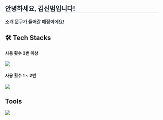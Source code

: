 <h2 style="border-bottom: 1px solid #d8dee4; color: #282d33;"> 안녕하세요, 김신범입니다! </h2>  
<div style="font-weight: 700; font-size: 15px; text-align: left; color: #282d33;"> 소개 문구가 들어갈 예정이에요! </div> 
</div>
<h2> 🛠️ Tech Stacks </h2>
<h4>사용 횟수 3번 이상</h4>
<img src="https://skillicons.dev/icons?i=java,spring,hibernate,py,mysql,git,gitlab" />
<h4>사용 횟수 1 ~ 2번</h4>
<img src="https://skillicons.dev/icons?i=html,css,js,vue,pinia,redis,docker,fastapi,flask,jenkins,kafka,linux" />
<h2>Tools</h2>
<img src="https://skillicons.dev/icons?i=idea,eclipse,vscode,notion,postman" />
